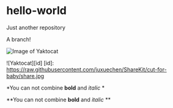 # hello-world
Just another repository

A branch!

![Image of Yaktocat](https://octodex.github.com/images/yaktocat.png)

![Yaktocat][id]
[id]: https://raw.githubusercontent.com/juxuechen/ShareKit/cut-for-baby/share.jpg


*You can not combine **bold** and *italic* *

**You can not combine **bold** and *italic* **
